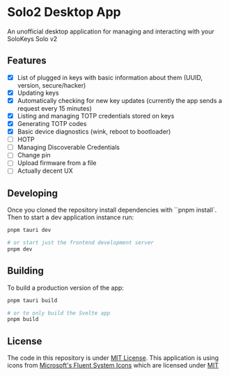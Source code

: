 # Solo2 Desktop App

An unofficial desktop application for managing and interacting with your SoloKeys Solo v2

## Features

- [x] List of plugged in keys with basic information about them (UUID, version, secure/hacker)
- [x] Updating keys
- [x] Automatically checking for new key updates (currently the app sends a request every 15 minutes)
- [x] Listing and managing TOTP credentials stored on keys
- [x] Generating TOTP codes
- [x] Basic device diagnostics (wink, reboot to bootloader)
- [ ] HOTP
- [ ] Managing Discoverable Credentials
- [ ] Change pin
- [ ] Upload firmware from a file
- [ ] Actually decent UX

## Developing

Once you cloned the repository install dependencies with ``pnpm install`. Then to start a dev application instance run:

```bash
pnpm tauri dev

# or start just the frontend development server
pnpm dev
```

## Building

To build a production version of the app:

```bash
pnpm tauri build

# or to only build the Svelte app
pnpm build
```

## License

The code in this repository is under [MIT License](LICENSE).
This application is using icons from [Microsoft's Fluent System Icons](https://github.com/microsoft/fluentui-system-icons) which are licensed under [MIT](static/licenses/fluentui-icons-license)
